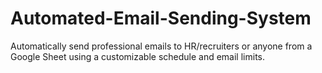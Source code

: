 # Automated-Email-Sending-System
Automatically send professional emails to HR/recruiters or anyone from a Google Sheet using a customizable schedule and email limits.
